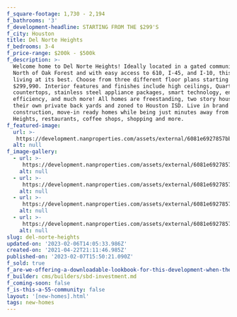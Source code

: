 ```yaml
---
f_square-footage: 1,730 - 2,194
f_bathrooms: '3'
f_development-headline: STARTING FROM THE $299'S
f_city: Houston
title: Del Norte Heights
f_bedrooms: 3-4
f_price-range: $200k - $500k
f_description: >-
  Welcome home to Del Norte Heights! Ideally located in a gated community just
  North of Oak Forest and with easy access to 610, I-45, and I-10, this is city
  living at its best. Choose from three different floor plans starting at
  $299,990. Interior features and finishes include high ceilings, Quartz
  countertops, stainless steel appliance packages, smart technology, energy
  efficiency, and much more! All homes are freestanding, two story houses with
  their own private back yards and zoned to Houston ISD. Live in brand new
  construction, move-in ready homes while being just minutes away from The
  Heights, restaurants, coffee shops, shopping and more.
f_featured-image:
  url: >-
   https://development.nanproperties.com/assets/external/6081e6927857bb92038c6de7_6077c8a17735847b90f3d1fb_img-3.jpeg
  alt: null
f_image-gallery:
  - url: >-
     https://development.nanproperties.com/assets/external/6081e6927857bb92038c6de7_6077c8a17735847b90f3d1fb_img-3.jpeg
    alt: null
  - url: >-
     https://development.nanproperties.com/assets/external/6081e6927857bbb97f8c6de9_6077c8a1773584573ff3d1fc_605b9c534f7beimg-8.jpeg
    alt: null
  - url: >-
     https://development.nanproperties.com/assets/external/6081e6927857bb91c08c6de8_6077c8a17735841eaff3d1fd_605b9c45557ddimg-1.jpeg
    alt: null
  - url: >-
     https://development.nanproperties.com/assets/external/6081e6927857bb3f6a8c6dea_6077c8a17735842751f3d1fe_605b9c19eb53aimg-6.jpeg
    alt: null
slug: del-norte-heights
updated-on: '2023-02-06T14:05:33.986Z'
created-on: '2021-04-22T21:11:46.985Z'
published-on: '2023-02-07T15:50:21.090Z'
f_sold: true
f_are-we-offering-a-downloadable-lookbook-for-this-development-when-they-submit-their-contact-info: false
f_builder: cms/builders/sbd-investment.md
f_coming-soon: false
f_is-this-a-55-community: false
layout: '[new-homes].html'
tags: new-homes
---
```



